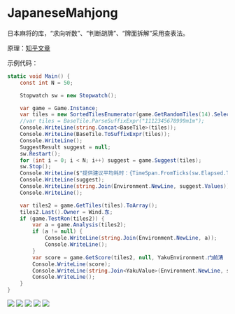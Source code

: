 # JapaneseMahjong
日本麻将的库，“求向听数”、“判断胡牌”、“牌面拆解”采用查表法。

原理：[知乎文章](https://zhuanlan.zhihu.com/p/31000381)

示例代码：
```csharp
static void Main() {
    const int N = 50;

    Stopwatch sw = new Stopwatch();

    var game = Game.Instance;
    var tiles = new SortedTilesEnumerator(game.GetRandomTiles(14).Select(t => t.BaseTile));
    //var tiles = BaseTile.ParseSuffixExpr("1112345678999m1m");
    Console.WriteLine(string.Concat<BaseTile>(tiles));
    Console.WriteLine(BaseTile.ToSuffixExpr(tiles));
    Console.WriteLine();
    SuggestResult suggest = null;
    sw.Restart();
    for (int i = 0; i < N; i++) suggest = game.Suggest(tiles);
    sw.Stop();
    Console.WriteLine($"提供建议平均耗时：{TimeSpan.FromTicks(sw.Elapsed.Ticks / N)}");
    Console.WriteLine(suggest);
    Console.WriteLine(string.Join(Environment.NewLine, suggest.Values));
    Console.WriteLine();

    var tiles2 = game.GetTiles(tiles).ToArray();
    tiles2.Last().Owner = Wind.东;
    if (game.TestRon(tiles2)) {
        var a = game.Analysis(tiles2);
        if (a != null) {
            Console.WriteLine(string.Join(Environment.NewLine, a));
            Console.WriteLine();
        }
        var score = game.GetScore(tiles2, null, YakuEnvironment.门前清 | YakuEnvironment.自摸);
        Console.WriteLine(score);
        Console.WriteLine(string.Join<YakuValue>(Environment.NewLine, score.YakuValues));
        Console.WriteLine();
    }
}

```

![](https://github.com/ibukisaar/JapaneseMahjong/raw/master/imgs/QQ截图20171106175107.png)
![](https://github.com/ibukisaar/JapaneseMahjong/raw/master/imgs/QQ截图20171106180159.png)
![](https://github.com/ibukisaar/JapaneseMahjong/raw/master/imgs/QQ截图20171106180305.png)
![](https://github.com/ibukisaar/JapaneseMahjong/raw/master/imgs/QQ截图20171106180405.png)
![](https://github.com/ibukisaar/JapaneseMahjong/raw/master/imgs/QQ截图20171106180535.png)
